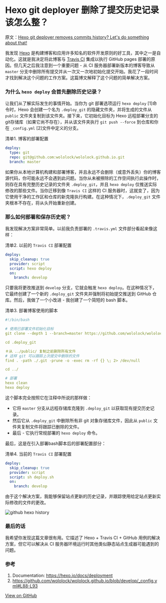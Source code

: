 # Hexo git deployer 删除了提交历史记录该怎么整？


原文：[Hexo git deployer removes commits history? Let's do something about that!](https://e.printstacktrace.blog/hexo-git-deployer-removes-commits-history-lets-do-something-about-that/)

我发现 [Hexo](https://hexo.io/) 是构建博客和应用许多知名的软件开发原则的好工具，其中之一是自动化。这就是我决定将此博客与 [Travis CI](https://travis-ci.org/wololock/wololock.github.io) 集成以执行 GitHub pages 部署的原因。但几天之后我注意到一个重要问题 - 从 CI 服务器部署新版本的博客导致从 `master` 分支中删除所有提交并从一次又一次地初始化提交开始。我花了一段时间才找到解决这个问题的工作方案。这篇博文解释了这个问题的简单解决方案。

<!--more-->
### 为什么 `hexo deploy` 会首先删除历史记录？

让我们从了解实际发生的事情开始。当你为 git 部署选项运行 `hexo deploy` [1]命令时，Hexo 会创建一个名为 `.deploy_git` 的隐藏文件夹，并将生成的文件从 `public` 文件夹复制到该文件夹。接下来，它初始化目标为 Hexo 远程部署分支的git存储库（如果它尚不存在），并从该文件夹执行 `git push --force` 到仓库和你在 `_config.yml` [2]文件中定义的分支。

清单1. 博客的部署配置

```yml
deploy:
  type: git
  repo: git@github.com:wololock/wololock.github.io.git
  branch: master
```

如果你从本地计算机构建和部署博客，并且永远不会删除（或意外丢失）你的博客源代码，你可能永远不会遇到此问题。当你从未被擦除的工作空间执行此操作时，则存在具有完整历史记录的文件夹 `.deploy_git`，并且 `hexo deploy` 仅推送实际修改的那些文件。当你迁移到像 `Travis CI` 这样的 CI 服务器时，这就变了，因为它使用干净的工作区和仓库的新克隆执行构建。在这种情况下，`.deploy_git` 文件夹根本不存在，将从头开始重新创建。

### 那么如何部署和保存历史呢？

我发现解决方案非常简单。以前我负责部署的 `.travis.yml` 文件部分看起来像这样：

清单2. 以前的 `Travis CI` 部署配置

```yml
deploy:
  skip_cleanup: true
  provider: script
  script: hexo deploy
  on:
    branch: develop
```

只要我将更改推送到 `develop` 分支，它就会触发 `hexo deploy`。在这种情况下，它最终创建了一个新的 `.deploy_git` 文件夹并强制将初始提交推送到 GitHub 仓库。然后，我做了一个小改进 - 我创建了一个简短的 bash 脚本。

清单3. 部署博客使用的脚本

```yml
#!/bin/bash

# 使用已部署文件初始化目标
git clone --depth 1 --branch=master https://github.com/wololock/wololock.github.io.git .deploy_git

cd .deploy_git

＃从 ../public/ 复制之前删除所有文件
# 这样 git 可以跟踪上次提交中删除的文件
find . -path ./.git -prune -o -exec rm -rf {} \; 2> /dev/null

cd ../

# 部署
hexo clean
hexo deploy
```

这个脚本完全按照它在注释中所说的那样做：

- 它将 `master` 分支从远程存储库克隆到 `.deploy_git` 以获取现有提交历史记录。
- 然后它从 `.deploy_git` 中删除所有非 git 对象存储库文件，因此从 `public` 文件夹复制文件将跟踪已删除的文件。
- 最后 - 它执行常规部署的 `hexo deploy` 命令。

最后，这是在引入部署bash脚本后的部署配置部分：

清单4. 当前的 `Travis CI` 部署配置

```yml
deploy:
  skip_cleanup: true
  provider: script
  script: sh deploy.sh
  on:
    branch: develop
```

由于这个解决方案，我能够保留站点更新的历史记录，并跟踪使用给定站点更新实际修改的文件的更改。

![github hexo history](https://e.printstacktrace.blog/images/github-hexo-history.png)

### 最后的话

我希望你发现这篇文章很有用。它描述了 Hexo + Travis CI + GitHub 用例的解决方案，但它可以解决从 CI 服务器环境运行时其他类似静态站点生成器可能遇到的问题。

### 参考

1. Documentation: https://hexo.io/docs/deployment
2. https://github.com/wololock/wololock.github.io/blob/develop/_config.yml#L88-L93


[View on GitHub](https://github.com/qiwihui/blog/issues/50)


